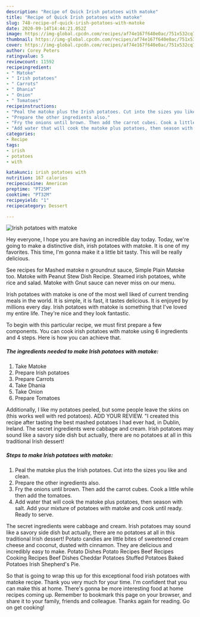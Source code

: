 ```yaml
---
description: "Recipe of Quick Irish potatoes with matoke"
title: "Recipe of Quick Irish potatoes with matoke"
slug: 748-recipe-of-quick-irish-potatoes-with-matoke
date: 2020-09-14T14:44:21.052Z
image: https://img-global.cpcdn.com/recipes/af74e167f640e0ac/751x532cq70/irish-potatoes-with-matoke-recipe-main-photo.jpg
thumbnail: https://img-global.cpcdn.com/recipes/af74e167f640e0ac/751x532cq70/irish-potatoes-with-matoke-recipe-main-photo.jpg
cover: https://img-global.cpcdn.com/recipes/af74e167f640e0ac/751x532cq70/irish-potatoes-with-matoke-recipe-main-photo.jpg
author: Corey Peters
ratingvalue: 5
reviewcount: 11592
recipeingredient:
- " Matoke"
- " Irish potatoes"
- " Carrots"
- " Dhania"
- " Onion"
- " Tomatoes"
recipeinstructions:
- "Peal the matoke plus the Irish potatoes. Cut into the sizes you like and clean."
- "Prepare the other ingredients also."
- "Fry the onions until brown. Then add the carrot cubes. Cook a little while then add the tomatoes."
- "Add water that will cook the matoke plus potatoes, then season with salt. Add your mixture of potatoes with matoke and cook until ready. Ready to serve."
categories:
- Recipe
tags:
- irish
- potatoes
- with

katakunci: irish potatoes with 
nutrition: 167 calories
recipecuisine: American
preptime: "PT25M"
cooktime: "PT32M"
recipeyield: "1"
recipecategory: Dessert

---
```



![Irish potatoes with matoke](https://img-global.cpcdn.com/recipes/af74e167f640e0ac/751x532cq70/irish-potatoes-with-matoke-recipe-main-photo.jpg)

Hey everyone, I hope you are having an incredible day today. Today, we're going to make a distinctive dish, irish potatoes with matoke. It is one of my favorites. This time, I'm gonna make it a little bit tasty. This will be really delicious.

See recipes for Mashed matoke n groundnut sauce, Simple Plain Matoke too. Matoke with Peanut Stew Dish Recipe. Steamed irish potatoes, white rice and salad. Matoke with Gnut sauce can never miss on our menu.

Irish potatoes with matoke is one of the most well liked of current trending meals in the world. It is simple, it is fast, it tastes delicious. It is enjoyed by millions every day. Irish potatoes with matoke is something that I've loved my entire life. They're nice and they look fantastic.


To begin with this particular recipe, we must first prepare a few components. You can cook irish potatoes with matoke using 6 ingredients and 4 steps. Here is how you can achieve that.

<!--inarticleads1-->

##### The ingredients needed to make Irish potatoes with matoke:

1. Take  Matoke
1. Prepare  Irish potatoes
1. Prepare  Carrots
1. Take  Dhania
1. Take  Onion
1. Prepare  Tomatoes


Additionally, I like my potatoes peeled, but some people leave the skins on (this works well with red potatoes). ADD YOUR REVIEW. &#34;I created this recipe after tasting the best mashed potatoes I had ever had, in Dublin, Ireland. The secret ingredients were cabbage and cream. Irish potatoes may sound like a savory side dish but actually, there are no potatoes at all in this traditional Irish dessert! 

<!--inarticleads2-->

##### Steps to make Irish potatoes with matoke:

1. Peal the matoke plus the Irish potatoes. Cut into the sizes you like and clean.
1. Prepare the other ingredients also.
1. Fry the onions until brown. Then add the carrot cubes. Cook a little while then add the tomatoes.
1. Add water that will cook the matoke plus potatoes, then season with salt. Add your mixture of potatoes with matoke and cook until ready. Ready to serve.


The secret ingredients were cabbage and cream. Irish potatoes may sound like a savory side dish but actually, there are no potatoes at all in this traditional Irish dessert! Potato candies are little bites of sweetened cream cheese and coconut, dusted with cinnamon. They are delicious and incredibly easy to make. Potato Dishes Potato Recipes Beef Recipes Cooking Recipes Beef Dishes Cheddar Potatoes Stuffed Potatoes Baked Potatoes Irish Shepherd&#39;s Pie. 

So that is going to wrap this up for this exceptional food irish potatoes with matoke recipe. Thank you very much for your time. I'm confident that you can make this at home. There's gonna be more interesting food at home recipes coming up. Remember to bookmark this page on your browser, and share it to your family, friends and colleague. Thanks again for reading. Go on get cooking!
